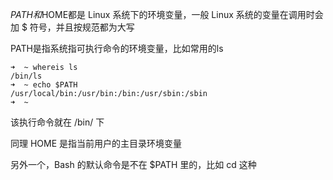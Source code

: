 $PATH和$HOME都是 Linux 系统下的环境变量，一般 Linux 系统的变量在调用时会加 $ 符号，并且按规范都为大写

PATH是指系统指可执行命令的环境变量，比如常用的ls
```
➜  ~ whereis ls
/bin/ls
➜  ~ echo $PATH
/usr/local/bin:/usr/bin:/bin:/usr/sbin:/sbin
➜  ~
```

该执行命令就在 /bin/ 下

同理 HOME 是指当前用户的主目录环境变量

另外一个，Bash 的默认命令是不在 $PATH 里的，比如 cd 这种